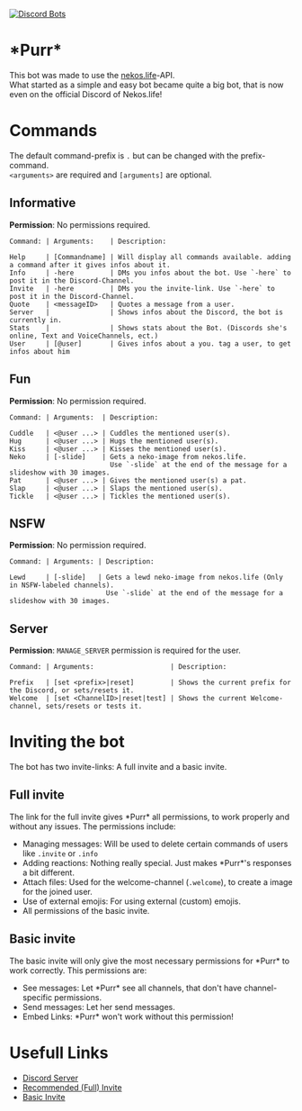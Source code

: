 [![Discord Bots](https://discordbots.org/api/widget/425382319449309197.svg)](https://discordbots.org/bot/425382319449309197)

# \*Purr*
This bot was made to use the [nekos.life](https://nekos.life)-API.  
What started as a simple and easy bot became quite a big bot, that is now even on the official Discord of Nekos.life!

# Commands
The default command-prefix is `.` but can be changed with the prefix-command.  
`<arguments>` are required and `[arguments]` are optional.

## Informative
**Permission**: No permissions required.
```
Command: | Arguments:    | Description:

Help     | [Commandname] | Will display all commands available. adding a command after it gives infos about it.
Info     | -here         | DMs you infos about the bot. Use `-here` to post it in the Discord-Channel.
Invite   | -here         | DMs you the invite-link. Use `-here` to post it in the Discord-Channel.
Quote    | <messageID>   | Quotes a message from a user.
Server   |               | Shows infos about the Discord, the bot is currently in.
Stats    |               | Shows stats about the Bot. (Discords she's online, Text and VoiceChannels, ect.)
User     | [@user]       | Gives infos about a you. tag a user, to get infos about him
```

## Fun
**Permission**: No permission required.
```
Command: | Arguments:  | Description:

Cuddle   | <@user ...> | Cuddles the mentioned user(s).
Hug      | <@user ...> | Hugs the mentioned user(s).
Kiss     | <@user ...> | Kisses the mentioned user(s).
Neko     | [-slide]    | Gets a neko-image from nekos.life.
                         Use `-slide` at the end of the message for a slideshow with 30 images.
Pat      | <@user ...> | Gives the mentioned user(s) a pat.
Slap     | <@user ...> | Slaps the mentioned user(s).
Tickle   | <@user ...> | Tickles the mentioned user(s).
```

## NSFW
**Permission**: No permission required.
```
Command: | Arguments: | Description:

Lewd     | [-slide]   | Gets a lewd neko-image from nekos.life (Only in NSFW-labeled channels).
                        Use `-slide` at the end of the message for a slideshow with 30 images.
```

## Server
**Permission**: `MANAGE_SERVER` permission is required for the user.
```
Command: | Arguments:                   | Description:

Prefix   | [set <prefix>|reset]         | Shows the current prefix for the Discord, or sets/resets it.
Welcome  | [set <ChannelID>|reset|test] | Shows the current Welcome-channel, sets/resets or tests it.
```

# Inviting the bot
The bot has two invite-links: A full invite and a basic invite.

## Full invite
The link for the full invite gives \*Purr* all permissions, to work properly and without any issues.
The permissions include:
* Managing messages: Will be used to delete certain commands of users like `.invite` or `.info`
* Adding reactions: Nothing really special. Just makes \*Purr*'s responses a bit different.
* Attach files: Used for the welcome-channel (`.welcome`), to create a image for the joined user.
* Use of external emojis: For using external (custom) emojis.
* All permissions of the basic invite.

## Basic invite
The basic invite will only give the most necessary permissions for \*Purr* to work correctly.
This permissions are:
* See messages: Let \*Purr* see all channels, that don't have channel-specific permissions.
* Send messages: Let her send messages.
* Embed Links: \*Purr* won't work without this permission!

# Usefull Links
* [Discord Server](https://discord.gg/NB7AFqn)
* [Recommended (Full) Invite](https://discordapp.com/oauth2/authorize?client_id=425382319449309197&permissions=322624&scope=bot)
* [Basic Invite](https://discordapp.com/oauth2/authorize?client_id=425382319449309197&permissions=19456&scope=bot)
